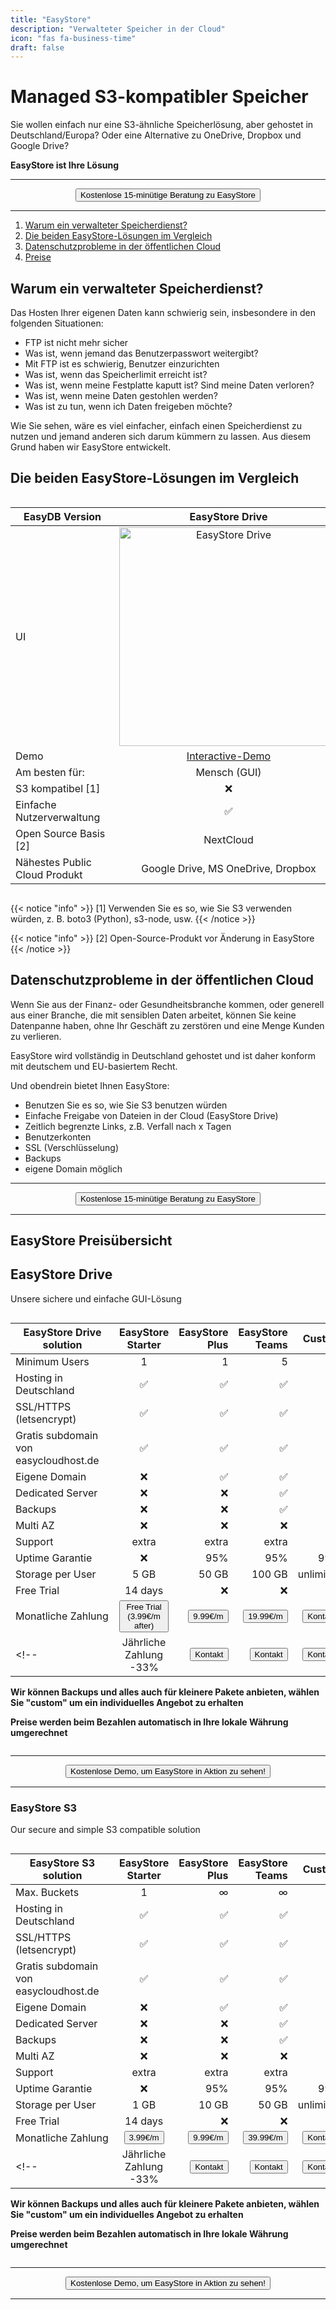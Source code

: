 ```yaml
---
title: "EasyStore"
description: "Verwalteter Speicher in der Cloud"
icon: "fas fa-business-time"
draft: false
---
```




<!-- <center>
    <video controls width="60%" poster="videos/EasyStore/EasyStore-thumbnail.png">
        <source src="videos/EasyStore/EasyStore.webm"
                type="video/webm">
        <source src="videos/EasyStore/EasyStore.mp4"
                type="video/mp4">
        Use a newer browser to see this video.
    </video>
</center> -->

# Managed S3-kompatibler Speicher

Sie wollen einfach nur eine S3-ähnliche Speicherlösung, aber gehostet in Deutschland/Europa? Oder eine Alternative zu OneDrive, Dropbox und Google Drive?

**EasyStore ist Ihre Lösung**

<hr>
<center>
    <a href="https://shop.easycloudhost.de/contact/" target="_blank"><button type="link" class="input-group-text btn btn-primary rounded">Kostenlose 15-minütige Beratung zu EasyStore</button></a>
</center>
<hr>

1. [Warum ein verwalteter Speicherdienst?](/de/services/easystore/#warum-ein-verwalteter-speicherdienst)
2. [Die beiden EasyStore-Lösungen im Vergleich](/de/services/easystore/#die-beiden-easystore-lösungen-im-vergleich)
3. [Datenschutzprobleme in der öffentlichen Cloud](/de/services/easystore/#datenschutzprobleme-in-der-öffentlichen-cloud)
4. [Preise](/de/services/easystore/#easystore-preisübersicht)

## Warum ein verwalteter Speicherdienst?

Das Hosten Ihrer eigenen Daten kann schwierig sein, insbesondere in den folgenden Situationen:

- FTP ist nicht mehr sicher
- Was ist, wenn jemand das Benutzerpasswort weitergibt?
- Mit FTP ist es schwierig, Benutzer einzurichten
- Was ist, wenn das Speicherlimit erreicht ist?
- Was ist, wenn meine Festplatte kaputt ist? Sind meine Daten verloren?
- Was ist, wenn meine Daten gestohlen werden?
- Was ist zu tun, wenn ich Daten freigeben möchte?

Wie Sie sehen, wäre es viel einfacher, einfach einen Speicherdienst zu nutzen und jemand anderen sich darum kümmern zu lassen. Aus diesem Grund haben wir EasyStore entwickelt.

## Die beiden EasyStore-Lösungen im Vergleich

<div style="overflow-x:auto;">


| <div style="width:150px">EasyDB Version</div>   | EasyStore Drive   | EasyStore S3    |
| ------------- |:-------------:| -----:|
| UI |  <img loading="lazy" style="width:350px" src="images/services/easystore/easystore-drive.png" alt="EasyStore Drive"> |  <img loading="lazy" style="width:350px" src="images/services/easystore/easystore-minio.png" alt="EasyStore S3"> |
| Demo | <a href="https://demo.owncloud.org/" target="_blank">Interactive-Demo</a> | <a href="https://play.minio.io:9443/" target="_blank">Interactive-Demo</a> |
| Am besten für: | Mensch (GUI) | Maschine/Code |
| S3 kompatibel [1] | &#x274C; | &#x2705; |
| Einfache Nutzerverwaltung | &#x2705; | &#x274C; |
| Open Source Basis [2] | NextCloud | MinIO |
| Nähestes Public Cloud Produkt | Google Drive, MS OneDrive, Dropbox | AWS S3, Google Cloud Storage |

</div>

{{< notice "info" >}}
  [1] Verwenden Sie es so, wie Sie S3 verwenden würden, z. B. boto3 (Python), s3-node, usw.
{{< /notice >}}

{{< notice "info" >}}
  [2] Open-Source-Produkt vor Änderung in EasyStore
{{< /notice >}}


## Datenschutzprobleme in der öffentlichen Cloud

Wenn Sie aus der Finanz- oder Gesundheitsbranche kommen, oder generell aus einer Branche, die mit sensiblen Daten arbeitet, können Sie keine Datenpanne haben, ohne Ihr Geschäft zu zerstören und eine Menge Kunden zu verlieren. 

EasyStore wird vollständig in Deutschland gehostet und ist daher konform mit deutschem und EU-basiertem Recht.

Und obendrein bietet Ihnen EasyStore:

- Benutzen Sie es so, wie Sie S3 benutzen würden
- Einfache Freigabe von Dateien in der Cloud (EasyStore Drive)
- Zeitlich begrenzte Links, z.B. Verfall nach x Tagen
- Benutzerkonten
- SSL (Verschlüsselung)
- Backups
- eigene Domain möglich

<hr>
<center>
    <a href="https://shop.easycloudhost.de/contact/" target="_blank"><button type="link" class="input-group-text btn btn-primary rounded">Kostenlose 15-minütige Beratung zu EasyStore</button></a>
</center>
<hr>

## EasyStore Preisübersicht

## EasyStore Drive 

Unsere sichere und einfache GUI-Lösung

<div style="overflow-x:auto;">

| <div style="width:150px">EasyStore Drive solution</div>   | EasyStore Starter | EasyStore Plus  | EasyStore Teams | Custom |
| ------------- |:-------------:| ------------:| -----:| -----:| 
| Minimum Users | 1 | 1 |  5 | 20 |
| Hosting in Deutschland | &#x2705; | &#x2705; | &#x2705; | &#x2705; | 
| SSL/HTTPS (letsencrypt) | &#x2705; |  &#x2705; |  &#x2705; | &#x2705; | 
| Gratis subdomain von easycloudhost.de | &#x2705; |  &#x2705; | &#x2705; | &#x2705; | 
| Eigene Domain | &#x274C; | &#x2705; | &#x2705; | &#x2705; |
| Dedicated Server |  &#x274C; | &#x274C; | &#x2705; | &#x2705; |
| Backups | &#x274C; | &#x274C; | &#x2705; | &#x2705; | 
| Multi AZ | &#x274C; | &#x274C; | &#x274C; | &#x2705; |
| Support | extra | extra | extra  | &#x2705; |
| Uptime Garantie |  &#x274C; | 95% | 95% | 99% |
| Storage per User | 5 GB | 50 GB | 100 GB | unlimited | 
| Free Trial | 14 days |  &#x274C; |  &#x274C; |  &#x274C; | 
| Monatliche Zahlung | <a href="https://shop.easycloudhost.de/product/easystore-s3-storage-and-drive-alternative/?attribute_type=Drive+storage+%28NextCloud%29&attribute_package=Starter" target="_blank"><button type="link" class="input-group-text btn btn-primary rounded">Free Trial (3.99€/m after)</button></a> | <a href="https://shop.easycloudhost.de/product/easystore-s3-storage-and-drive-alternative/?attribute_type=Drive+storage+%28NextCloud%29&attribute_package=Plus" target="_blank"><button type="link" class="input-group-text btn btn-primary rounded">9.99€/m</button></a> | <a href="https://shop.easycloudhost.de/product/easystore-s3-storage-and-drive-alternative/?attribute_type=Drive+storage+%28NextCloud%29&attribute_package=Teams" target="_blank"><button type="link" class="input-group-text btn btn-primary rounded">19.99€/m</button></a> |  <a href="https://shop.easycloudhost.de/contact/" target="_blank"><button type="link" class="input-group-text btn btn-primary rounded">Kontakt</button></a> |
<!-- | Jährliche Zahlung -33% | <a href="https://shop.easycloudhost.de/contact/" target="_blank"><button type="link" class="input-group-text btn btn-secondary rounded">Kontakt</button></a> |<a href="https://shop.easycloudhost.de/contact/" target="_blank"><button type="link" class="input-group-text btn btn-secondary rounded">Kontakt</button></a> |<a href="https://shop.easycloudhost.de/contact/" target="_blank"><button type="link" class="input-group-text btn btn-secondary rounded">Kontakt</button></a> |<a href="https://shop.easycloudhost.de/contact/" target="_blank"><button type="link" class="input-group-text btn btn-secondary rounded">Kontakt</button></a> | -->
 
**Wir können Backups und alles auch für kleinere Pakete anbieten, wählen Sie "custom" um ein individuelles Angebot zu erhalten**

**Preise werden beim Bezahlen automatisch in Ihre lokale Währung umgerechnet**
</div>


<hr>
<center>
    <a href="https://shop.easycloudhost.de/contact/" target="_blank"><button type="link" class="input-group-text btn btn-primary rounded">Kostenlose Demo, um EasyStore in Aktion zu sehen!</button></a>
</center>
<hr>

### EasyStore S3

Our secure and simple S3 compatible solution

<div style="overflow-x:auto;">

| <div style="width:150px">EasyStore S3 solution</div>   | EasyStore Starter | EasyStore Plus  | EasyStore Teams | Custom |
| ------------- |:-------------:| ------------:| -----:| -----:| 
| Max. Buckets | 1 | &infin; |  &infin; | &infin; |
| Hosting in Deutschland | &#x2705; | &#x2705; | &#x2705; | &#x2705; | 
| SSL/HTTPS (letsencrypt) | &#x2705; |  &#x2705; |  &#x2705; | &#x2705; | 
| Gratis subdomain von easycloudhost.de | &#x2705; |  &#x2705; | &#x2705; | &#x2705; | 
| Eigene Domain | &#x274C; | &#x2705; | &#x2705; | &#x2705; |
| Dedicated Server |  &#x274C; | &#x274C; | &#x2705; | &#x2705; |
| Backups | &#x274C; | &#x274C; | &#x2705; | &#x2705; | 
| Multi AZ | &#x274C; | &#x274C; | &#x274C; | &#x2705; |
| Support | extra | extra | extra  | &#x2705; |
| Uptime Garantie |  &#x274C; | 95% | 95% | 99% |
| Storage per User | 1 GB | 10 GB | 50 GB | unlimited | 
| Free Trial | 14 days |  &#x274C; |  &#x274C; |  &#x274C; | 
| Monatliche Zahlung | <a href="https://shop.easycloudhost.de/product/easystore-s3-storage-and-drive-alternative/?attribute_type=S3-compatible+storage+%28MinIO%29&attribute_package=Starter" target="_blank"><button type="link" class="input-group-text btn btn-primary rounded">3.99€/m</button></a> | <a href="https://shop.easycloudhost.de/product/easystore-s3-storage-and-drive-alternative/?attribute_type=S3-compatible+storage+%28MinIO%29&attribute_package=Plus"  target="_blank"><button type="link" class="input-group-text btn btn-primary rounded">9.99€/m</button></a> | <a href="https://shop.easycloudhost.de/product/easystore-s3-storage-and-drive-alternative/?attribute_type=S3-compatible+storage+%28MinIO%29&attribute_package=Teams" target="_blank"><button type="link" class="input-group-text btn btn-primary rounded">39.99€/m</button></a> |  <a href="https://shop.easycloudhost.de/contact/" target="_blank"><button type="link" class="input-group-text btn btn-primary rounded">Kontakt</button></a> |
<!-- | Jährliche Zahlung -33% | <a href="https://shop.easycloudhost.de/contact/" target="_blank"><button type="link" class="input-group-text btn btn-secondary rounded">Kontakt</button></a> |<a href="https://shop.easycloudhost.de/contact/" target="_blank"><button type="link" class="input-group-text btn btn-secondary rounded">Kontakt</button></a> |<a href="https://shop.easycloudhost.de/contact/" target="_blank"><button type="link" class="input-group-text btn btn-secondary rounded">Kontakt</button></a> |<a href="https://shop.easycloudhost.de/contact/" target="_blank"><button type="link" class="input-group-text btn btn-secondary rounded">Kontakt</button></a> | -->
 
**Wir können Backups und alles auch für kleinere Pakete anbieten, wählen Sie "custom" um ein individuelles Angebot zu erhalten**

**Preise werden beim Bezahlen automatisch in Ihre lokale Währung umgerechnet**
</div>

<hr>
<center>
    <a href="https://shop.easycloudhost.de/contact/" target="_blank"><button type="link" class="input-group-text btn btn-primary rounded">Kostenlose Demo, um EasyStore in Aktion zu sehen!</button></a>
</center>
<hr>